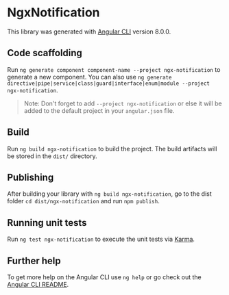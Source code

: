 # NgxNotification

This library was generated with [Angular CLI](https://github.com/angular/angular-cli) version 8.0.0.

## Code scaffolding

Run `ng generate component component-name --project ngx-notification` to generate a new component. You can also use `ng generate directive|pipe|service|class|guard|interface|enum|module --project ngx-notification`.
> Note: Don't forget to add `--project ngx-notification` or else it will be added to the default project in your `angular.json` file. 

## Build

Run `ng build ngx-notification` to build the project. The build artifacts will be stored in the `dist/` directory.

## Publishing

After building your library with `ng build ngx-notification`, go to the dist folder `cd dist/ngx-notification` and run `npm publish`.

## Running unit tests

Run `ng test ngx-notification` to execute the unit tests via [Karma](https://karma-runner.github.io).

## Further help

To get more help on the Angular CLI use `ng help` or go check out the [Angular CLI README](https://github.com/angular/angular-cli/blob/master/README.md).
